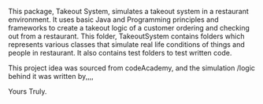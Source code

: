 This package, Takeout System, simulates a 
takeout system in a restaurant 
environment. It uses basic Java and 
Programming  principles and frameworks to 
create a takeout logic of a customer 
ordering and checking out from a 
restaurant. This folder, TakeoutSystem 
contains folders which represents various 
classes that simulate real life 
conditions of things and people in 
restaurant. It also contains test folders 
to test written code.

This project idea was sourced from 
codeAcademy, and the simulation /logic 
behind it was written by,,,, 

Yours Truly.